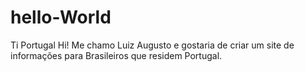# hello-World
Ti Portugal
Hi!
Me chamo Luiz Augusto e gostaria de criar um site de informações para Brasileiros que residem Portugal.
